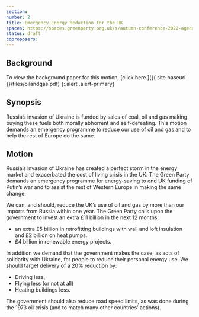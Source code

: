 ```yaml
---
section:
number: 2
title: Emergency Energy Reduction for the UK
spaces: https://spaces.greenparty.org.uk/s/autumn-conference-2022-agenda-forum/?contentId=97875
status: draft
coproposers:
---
```

## Background
To view the background paper for this motion, [click here.]({{ site.baseurl }}/files/oilandgas.pdf)
{:.alert .alert-primary}

## Synopsis
Russia’s invasion of Ukraine is funded by sales of coal, oil and gas making
buying these fuels both morally abhorrent and self-defeating. This motion demands an
emergency programme to reduce our use of oil and gas and to help the rest of Europe do
the same.

## Motion

Russia’s invasion of Ukraine has created a perfect storm in the energy market and
exacerbated the cost of living crisis in the UK. The Green Party demands an emergency
programme for energy-saving to end UK funding of Putin’s war and to assist the rest of
Western Europe in making the same change.

We can, and should, reduce the UK’s use of oil and gas by more than our imports from
Russia within one year. The Green Party calls upon the government to invest an extra £11
billion in the next 12 months:
* an extra £5 billion in retrofitting buildings with wall and loft insulation and £2 billion
on heat pumps.
* £4 billion in renewable energy projects.

In addition we demand that the government makes the case, as acts of solidarity with Ukraine, for people to reduce their personal energy use. We should target delivery of a 20% reduction by:

* Driving less,
* Flying less (or not at all)
* Heating buildings less.

The government should also reduce road speed limits, as was done during the 1973 oil crisis (and to match many other countries’ actions).
